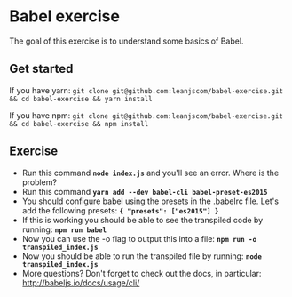 # Babel exercise

The goal of this exercise is to understand some basics of Babel.

## Get started

If you have yarn:
`git clone git@github.com:leanjscom/babel-exercise.git && cd babel-exercise && yarn install`

If you have npm:
`git clone git@github.com:leanjscom/babel-exercise.git && cd babel-exercise && npm install`

## Exercise

- Run this command **`node index.js`** and you'll see an error. Where is the problem?
- Run this command **`yarn add --dev babel-cli babel-preset-es2015`**
- You should configure babel using the presets in the .babelrc file. Let's add the following presets:
**`{
  "presets": ["es2015"]
}`**
- If this is working you should be able to see the transpiled code by running: **`npm run babel`**
- Now you can use the -o flag to output this into a file: **`npm run -o transpiled_index.js`**
- Now you should be able to run the transpiled file by running: **`node transpiled_index.js`**
- More questions? Don't forget to check out the docs, in particular: http://babeljs.io/docs/usage/cli/
